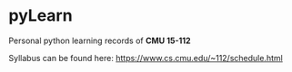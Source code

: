 # pyLearn

Personal python learning records of **CMU 15-112**

Syllabus can be found here: https://www.cs.cmu.edu/~112/schedule.html
